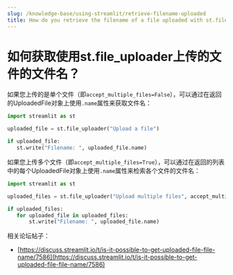 ```yaml
---
slug: /knowledge-base/using-streamlit/retrieve-filename-uploaded
title: How do you retrieve the filename of a file uploaded with st.file_uploader?
---
```


# 如何获取使用st.file_uploader上传的文件的文件名？

如果您上传的是单个文件（即`accept_multiple_files=False`），可以通过在返回的UploadedFile对象上使用`.name`属性来获取文件名：

```python
import streamlit as st

uploaded_file = st.file_uploader("Upload a file")

if uploaded_file:
   st.write("Filename: ", uploaded_file.name)
```

如果您上传多个文件（即`accept_multiple_files=True`），可以通过在返回的列表中的每个UploadedFile对象上使用`.name`属性来检索各个文件的文件名：

```python
import streamlit as st

uploaded_files = st.file_uploader("Upload multiple files", accept_multiple_files=True)

if uploaded_files:
   for uploaded_file in uploaded_files:
       st.write("Filename: ", uploaded_file.name)
```

相关论坛帖子：

- [https://discuss.streamlit.io/t/is-it-possible-to-get-uploaded-file-file-name/7586](https://discuss.streamlit.io/t/is-it-possible-to-get-uploaded-file-file-name/7586)